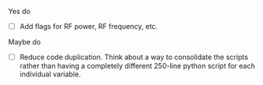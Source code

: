 Yes do

- [ ] Add flags for RF power, RF frequency, etc.

Maybe do

- [ ] Reduce code duplication. Think about a way to consolidate the scripts
      rather than having a completely different 250-line python script
      for each individual variable.
